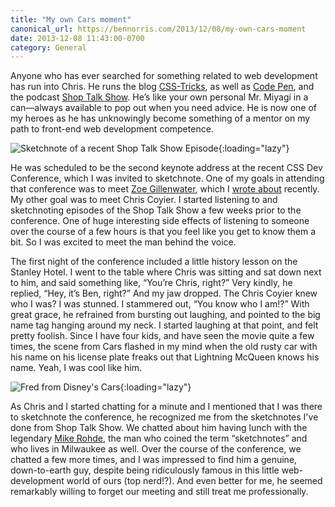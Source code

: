```yaml
---
title: "My own Cars moment"
canonical_url: https://bennorris.com/2013/12/08/my-own-cars-moment
date: 2013-12-08 11:43:00-0700
category: General
---
```

Anyone who has ever searched for something related to web development has run into Chris. He runs the blog [CSS-Tricks](https://css-tricks.com), as well as [Code Pen](https://codepen.io), and the podcast [Shop Talk Show](https://shoptalkshow.com). He’s like your own personal Mr. Miyagi in a can—always available to pop out when you need advice. He is now one of my heroes as he has unknowingly become something of a mentor on my path to front-end web development competence.

![Sketchnote of a recent Shop Talk Show Episode](https://media.bennorris.com/images/sketchnotable/shop-talk/Shop-Talk-Sketchnotes-17-Oct-2013-thumb.jpg){:loading="lazy"}

He was scheduled to be the second keynote address at the recent CSS Dev Conference, which I was invited to sketchnote. One of my goals in attending that conference was to meet [Zoe Gillenwater](https://twitter.com/zomigi), which I [wrote about](https://bennorris.com/2013/12/07/meeting-your-heroes/) recently. My other goal was to meet Chris Coyier. I started listening to and sketchnoting episodes of the Shop Talk Show a few weeks prior to the conference. One of huge interesting side effects of listening to someone over the course of a few hours is that you feel like you get to know them a bit. So I was excited to meet the man behind the voice.

The first night of the conference included a little history lesson on the Stanley Hotel. I went to the table where Chris was sitting and sat down next to him, and said something like, “You’re Chris, right?” Very kindly, he replied, “Hey, it’s Ben, right?” And my jaw dropped. The Chris Coyier knew who I was? I was stunned. I stammered out, “You know who I am!?” With great grace, he refrained from bursting out laughing, and pointed to the big name tag hanging around my neck. I started laughing at that point, and felt pretty foolish. Since I have four kids, and have seen the movie quite a few times, the scene from Cars flashed in my mind when the old rusty car with his name on his license plate freaks out that Lightning McQueen knows his name. Yeah, I was cool like him.

![Fred from Disney's Cars](https://media.bennorris.com/images/posts/fred-cars.jpg){:loading="lazy"}

As Chris and I started chatting for a minute and I mentioned that I was there to sketchnote the conference, he recognized me from the sketchnotes I've done from Shop Talk Show. We chatted about him having lunch with the legendary [Mike Rohde](https://twitter.com/rohdesign), the man who coined the term “sketchnotes” and who lives in Milwaukee as well. Over the course of the conference, we chatted a few more times, and I was impressed to find him a genuine, down-to-earth guy, despite being ridiculously famous in this little web-development world of ours (top nerd!?). And even better for me, he seemed remarkably willing to forget our meeting and still treat me professionally.

